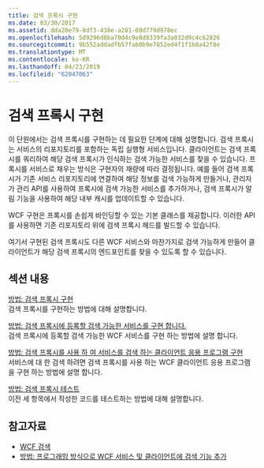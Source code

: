 ```yaml
---
title: 검색 프록시 구현
ms.date: 03/30/2017
ms.assetid: dda20e79-8df3-438e-a281-69d779d978ec
ms.openlocfilehash: 5d9296d8ba70d4c9e8d8339fa3a032d9c4c62826
ms.sourcegitcommit: 9b552addadfb57fab0b9e7852ed4f1f1b8a42f8e
ms.translationtype: MT
ms.contentlocale: ko-KR
ms.lasthandoff: 04/23/2019
ms.locfileid: "62047063"
---
```

# <a name="implementing-a-discovery-proxy"></a>검색 프록시 구현
이 단원에서는 검색 프록시를 구현하는 데 필요한 단계에 대해 설명합니다. 검색 프록시는 서비스의 리포지토리를 포함하는 독립 실행형 서비스입니다. 클라이언트는 검색 프록시를 쿼리하여 해당 검색 프록시가 인식하는 검색 가능한 서비스를 찾을 수 있습니다. 프록시를 서비스로 채우는 방식은 구현자의 재량에 따라 결정됩니다. 예를 들어 검색 프록시가 기존 서비스 리포지토리에 연결하여 해당 정보를 검색 가능하게 만들거나, 관리자가 관리 API를 사용하여 프록시에 검색 가능한 서비스를 추가하거나, 검색 프록시가 알림 기능을 사용하여 해당 내부 캐시를 업데이트할 수 있습니다.  
  
 WCF 구현은 프록시를 손쉽게 바인딩할 수 있는 기본 클래스를 제공합니다. 이러한 API를 사용하면 기존 리포지토리 위에 검색 프록시 헤드를 빌드할 수 있습니다.  
  
 여기서 구현된 검색 프록시도 다른 WCF 서비스와 마찬가지로 검색 가능하게 만들어 클라이언트가 해당 검색 프록시의 엔드포인트를 찾을 수 있도록 할 수 있습니다.  
  
## <a name="in-this-section"></a>섹션 내용  
 [방법: 검색 프록시 구현](../../../../docs/framework/wcf/feature-details/how-to-implement-a-discovery-proxy.md)  
 검색 프록시를 구현하는 방법에 대해 설명합니다.  
  
 [방법: 검색 프록시에 등록할 검색 가능한 서비스를 구현 합니다.](../../../../docs/framework/wcf/feature-details/discoverable-service-that-registers-with-the-discovery-proxy.md)  
 검색 프록시에 등록할 검색 가능한 WCF 서비스를 구현 하는 방법에 설명 합니다.  
  
 [방법: 검색 프록시를 사용 하 여 서비스를 검색 하는 클라이언트 응용 프로그램 구현](../../../../docs/framework/wcf/feature-details/client-app-discovery-proxy-to-find-a-service.md)  
 서비스에 대 한 검색 하려면 검색 프록시를 사용 하는 WCF 클라이언트 응용 프로그램을 구현 하는 방법에 설명 합니다.  
  
 [방법: 검색 프록시 테스트](../../../../docs/framework/wcf/feature-details/how-to-test-the-discovery-proxy.md)  
 이전 세 항목에서 작성한 코드를 테스트하는 방법에 대해 설명합니다.  
  
## <a name="see-also"></a>참고자료

- [WCF 검색](../../../../docs/framework/wcf/feature-details/wcf-discovery.md)
- [방법: 프로그래밍 방식으로 WCF 서비스 및 클라이언트에 검색 기능 추가](../../../../docs/framework/wcf/feature-details/how-to-programmatically-add-discoverability-to-a-wcf-service-and-client.md)
